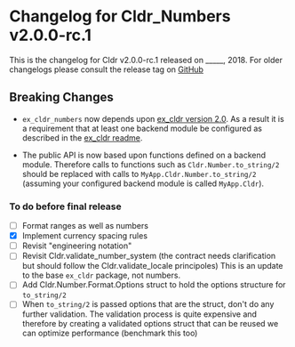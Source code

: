 # Changelog for Cldr_Numbers v2.0.0-rc.1

This is the changelog for Cldr v2.0.0-rc.1 released on _____, 2018.  For older changelogs please consult the release tag on [GitHub](https://github.com/kipcole9/cldr_numbers/tags)

## Breaking Changes

* `ex_cldr_numbers` now depends upon [ex_cldr version 2.0](https://hex.pm/packages/ex_cldr/2.0.0-rc.0).  As a result it is a requirement that at least one backend module be configured as described in the [ex_cldr readme](https://hexdocs.pm/ex_cldr/2.0.0-rc.0/readme.html#configuration).

* The public API is now based upon functions defined on a backend module. Therefore calls to functions such as `Cldr.Number.to_string/2` should be replaced with calls to `MyApp.Cldr.Number.to_string/2` (assuming your configured backend module is called `MyApp.Cldr`).

### To do before final release

* [ ] Format ranges as well as numbers
* [x] Implement currency spacing rules
* [ ] Revisit "engineering notation"
* [ ] Revisit Cldr.validate_number_system (the contract needs clarification but should follow the Cldr.validate_locale principoles) This is an update to the base `ex_cldr` package, not numbers.
* [ ] Add Cldr.Number.Format.Options struct to hold the options structure for `to_string/2`
* [ ] When `to_string/2` is passed options that are the struct, don't do any further validation.  The validation process is quite expensive and therefore by creating a validated options struct that can be reused we can optimize performance (benchmark this too)